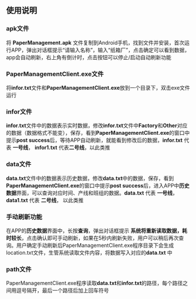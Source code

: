 ## 使用说明 ##

### apk文件 ###

将 **PaperManagement.apk** 文件复制到Android手机，找到文件并安装，首次运行APP，弹出对话框提示“请输入名称”，输入“纸箱厂”，点击确定可以看到数据，app会自动刷新，右上角有倒计时，点击按钮可以停止/启动自动刷新功能

### PaperManagementClient.exe文件 ###

将**infor.txt**文件和**PaperManagementClient.exe**放到一个目录下，双击exe文件运行

### infor文件 ###

**infor.txt**文件中的数据表示实时数据，修改**infor.txt**文件中**Factory**和**Other**对应的数据（数据格式不能变），保存，看到**PaperManagementClient.exe**的窗口中提示**post success**后，等待APP自动刷新，就能看到修改后的数据，**infor.txt** 代表 **一号线**， **infor1.txt** 代表**二号线**，以此类推

### data文件 ###

**data.txt**文件中的数据表示历史数据，修改**data.txt**中的数据，保存，看到 **PaperManagementClient.exe**的窗口中提示**post success**后，进入APP中**历史数据**界面，可以查询对应时间、产线和班组的数据。**data.txt** 代表 **一号线**， **data1.txt** 代表 **二号线**， 以此类推

### 手动刷新功能 ###

在APP的**历史数据**界面中，长按**查询**，弹出对话框提示 **系统将重新读取数据，耗时较长**，点击确认即可手动刷新，如果在5秒内刷新失败，用户可以稍后再次查询。用户确定手动刷新后PaperManagementClient.exe程序目录下会生成location.txt文件，生管系统读取文件内容，将数据写入对应的**data.txt** 中

### path文件 ###

PaperManagementClient.exe程序读取**data.txt**和**infor.txt**的路径，每个路径之间用逗号隔开，最后一个路径后加上回车符号
